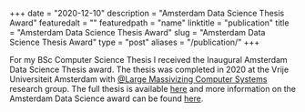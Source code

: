 +++
date = "2020-12-10"
description = "Amsterdam Data Science Thesis Award"
featuredalt = ""
featuredpath = "name"
linktitle = "publication"
title = "Amsterdam Data Science Thesis Award"
slug = "Amsterdam Data Science Thesis Award"
type = "post"
aliases = "/publication/"
+++

For my BSc Computer Science Thesis I received the Inaugural Amsterdam Data Science Thesis award. The thesis was completed in 2020 at the Vrije Universiteit Amsterdam with [@Large Massivizing Computer Systems](https://atlarge-research.com/) research group. The full thesis is available [here](https://nicktehrany.github.io/thesis/bsc-computer-science-thesis/) and more information on the Amsterdam Data Science award can be found [here](https://amsterdamdatascience.nl/news/winners-of-the-inaugural-ads-thesis-awards-announced/).
